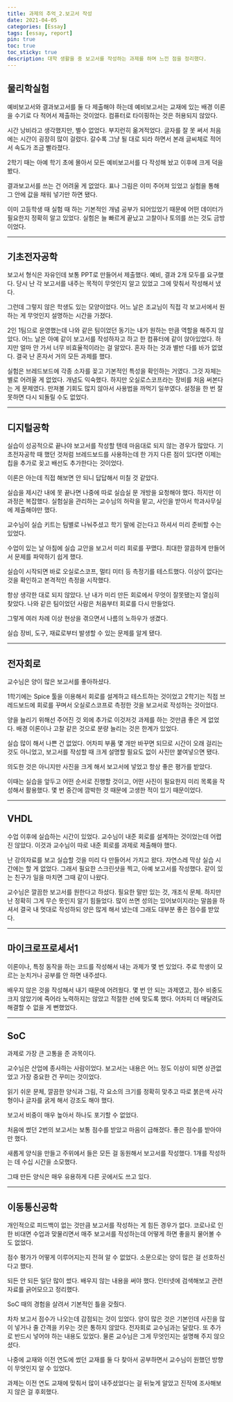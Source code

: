 ```yaml
---
title: 과제의 추억_2.보고서 작성
date: 2021-04-05
categories: [Essay]
tags: [essay, report]
pin: true
toc: true
toc_sticky: true
description: 대학 생활을 중 보고서를 작성하는 과제를 하며 느낀 점을 정리했다.
---
```


## __물리학실험__

예비보고서와 결과보고서를 둘 다 제출해야 하는데 예비보고서는 교재에 있는 배경 이론을 수기로 다 적어서 제출하는 것이었다. 컴퓨터로 타이핑하는 것은 허용되지 않았다.

시간 낭비라고 생각했지만, 별수 없었다. 부지런히 옮겨적었다. 글자를 잘 못 써서 처음에는 시간이 굉장히 많이 걸렸다. 갈수록 그냥 될 대로 되라 하면서 본래 글씨체로 적어서 속도가 조금 빨라졌다.

2학기 때는 아예 학기 초에 몰아서 모든 예비보고서를 다 작성해 놨고 이후에 크게 덕을 봤다.

결과보고서를 쓰는 건 어려울 게 없었다. 표나 그림은 이미 주어져 있었고 실험을 통해 그 안에 값을 채워 넣기만 하면 됐다.

이미 고등학생 때 실험 때 하는 기본적인 개념 공부가 되어있었기 때문에 어떤 데이터가 필요한지 정확히 알고 있었다. 실험은 늘 빠르게 끝났고 고찰이나 토의를 쓰는 것도 금방이었다.

***

## __기초전자공학__

보고서 형식은 자유인데 보통 PPT로 만들어서 제출했다. 예비, 결과 2개 모두를 요구했다. 당시 난 각 보고서를 내주는 목적이 무엇인지 알고 있었고 그에 맞춰서 작성해서 냈다.

그런데 그렇지 않은 학생도 있는 모양이었다. 어느 날은 조교님이 직접 각 보고서에서 원하는 게 무엇인지 설명하는 시간을 가졌다.

2인 1팀으로 운영했는데 나와 같은 팀이었던 동기는 내가 원하는 만큼 역할을 해주지 않았다. 어느 날은 아예 같이 보고서를 작성하자고 하고 한 컴퓨터에 같이 앉아있었다. 하지만 얼마 안 가서 너무 비효율적이라는 걸 알았다. 혼자 하는 것과 별반 다를 바가 없었다. 결국 난 혼자서 거의 모든 과제를 했다.

실험은 브레드보드에 각종 소자를 꽂고 기본적인 특성을 확인하는 거였다. 그것 자체는 별로 어려울 게 없었다. 개념도 익숙했다. 하지만 오실로스코프라는 장비를 처음 써본다는 게 문제였다. 만져볼 기회도 많지 않아서 사용법을 까먹기 일쑤였다. 설정을 한 번 잘못하면 다시 되돌릴 수도 없었다.

***

## __디지털공학__

실습이 성공적으로 끝나야 보고서를 작성할 텐데 마음대로 되지 않는 경우가 많았다. 기초전자공학 때 했던 것처럼 브레드보드를 사용하는데 한 가지 다른 점이 있다면 이제는 칩을 추가로 꽂고 배선도 추가한다는 것이었다.

이론은 아는데 직접 해보면 안 되니 답답해서 미칠 것 같았다.

실습을 제시간 내에 못 끝나면 나중에 따로 실습실 문 개방을 요청해야 했다. 하지만 이 과정은 복잡했다. 실험실을 관리하는 교수님의 허락을 맡고, 사인을 받아서 학과사무실에 제출해야만 했다.

교수님이 실습 키트는 팀별로 나눠주셨고 학기 말에 걷는다고 하셔서 미리 준비할 수는 있었다.

수업이 있는 날 아침에 실습 교안을 보고서 미리 회로를 꾸몄다. 최대한 깔끔하게 만들어서 문제를 파악하기 쉽게 했다.

실습이 시작되면 바로 오실로스코프, 멀티 미터 등 측정기를 테스트했다. 이상이 없다는 것을 확인하고 본격적인 측정을 시작했다.

항상 생각한 대로 되지 않았다. 난 내가 미리 만든 회로에서 무엇이 잘못됐는지 열심히 찾았다. 나와 같은 팀이었던 사람은 처음부터 회로를 다시 만들었다.

그렇게 여러 차례 이상 현상을 겪으면서 나름의 노하우가 생겼다.

실습 장비, 도구, 재료로부터 발생할 수 있는 문제를 알게 됐다.

***

## __전자회로__

교수님은 양이 많은 보고서를 좋아하셨다.

1학기에는 Spice 툴을 이용해서 회로를 설계하고 테스트하는 것이었고 2학기는 직접 브레드보드에 회로를 꾸며서 오실로스코프로 측정한 것을 보고서로 작성하는 것이었다.

양을 늘리기 위해선 주어진 것 외에 추가로 이것저것 과제를 하는 것만큼 좋은 게 없었다. 배경 이론이나 고찰 같은 것으로 분량 늘리는 것은 한계가 있었다.

실습 많이 해서 나쁜 건 없었다. 어차피 부품 몇 개만 바꾸면 되므로 시간이 오래 걸리는 것도 아니었고, 보고서를 작성할 때 크게 설명할 필요도 없이 사진만 붙여넣으면 됐다.

의도한 것은 아니지만 사진을 크게 해서 보고서에 넣었고 항상 좋은 평가를 받았다.

이때는 실습을 앞두고 어떤 순서로 진행할 것이고, 어떤 사진이 필요한지 미리 목록을 작성해서 활용했다. 몇 번 중간에 깜박한 것 때문에 고생한 적이 있기 때문이었다.

***

## __VHDL__

수업 이후에 실습하는 시간이 있었다. 교수님이 내준 회로를 설계하는 것이었는데 어렵진 않았다. 이것과 교수님이 따로 내준 회로를 과제로 제출해야 했다.

난 강의자료를 보고 실습할 것을 미리 다 만들어서 가지고 왔다. 자연스레 막상 실습 시간에는 할 게 없었다. 그래서 필요한 스크린샷을 찍고, 아예 보고서를 작성했다. 같이 있는 친구가 일을 마치면 그때 같이 나왔다.

교수님은 깔끔한 보고서를 원한다고 하셨다. 필요한 말만 있는 것, 개조식 문체. 하지만 난 정확히 그게 무슨 뜻인지 알기 힘들었다. 많이 쓰면 성의는 있어보이지라는 말씀을 하셔서 결국 내 멋대로 작성하되 양은 많게 해서 냈는데 그래도 대부분 좋은 점수를 받았다.

***

## __마이크로프로세서1__

이론이나, 특정 동작을 하는 코드를 작성해서 내는 과제가 몇 번 있었다. 주로 학생이 모르는 눈치거나 공부를 안 하면 내주셨다.

배우지 않은 것을 작성해서 내기 때문에 어려웠다. 몇 번 안 되는 과제였고, 점수 비중도 크지 않았기에 죽어라 노력하지는 않았고 적절한 선에 맞도록 했다. 어차피 더 매달려도 해결할 수 없을 게 뻔했었다.

***

## __SoC__

과제로 가장 큰 고통을 준 과목이다.

교수님은 산업에 종사하는 사람이었다. 보고서는 내용은 어느 정도 이상이 되면 상관없었고 가장 중요한 건 꾸미는 것이었다.

읽기 쉬운 문체, 깔끔한 양식과 그림, 각 요소의 크기를 정확히 맞추고 따로 붉은색 사각형이나 글자를 굵게 해서 강조도 해야 했다.

보고서 비중이 매우 높아서 하나도 포기할 수 없었다.

처음에 썼던 2번의 보고서는 보통 점수를 받았고 마음이 급해졌다. 좋은 점수를 받아야만 했다.

새롭게 양식을 만들고 주위에서 들은 모든 걸 동원해서 보고서를 작성했다. 1개를 작성하는 데 수십 시간을 소모했다.

그때 만든 양식은 매우 유용하게 다른 곳에서도 쓰고 있다.

***

## __이동통신공학__

개인적으로 피드백이 없는 것만큼 보고서를 작성하는 게 힘든 경우가 없다. 코로나로 인한 비대면 수업과 맞물리면서 매주 보고서를 작성하는데 어떻게 하면 좋을지 물어볼 수도 없었다.

점수 평가가 어떻게 이루어지는지 전혀 알 수 없었다. 소문으로는 양이 많은 걸 선호하신다고 했다.

되든 안 되든 일단 많이 썼다. 배우지 않는 내용을 써야 했다. 인터넷에 검색해보고 관련 자료를 긁어모으고 정리했다.

SoC 때의 경험을 살려서 기본적인 틀을 갖췄다.

차차 보고서 점수가 나오는데 감점되는 것이 있었다. 양이 많은 것은 기본인데 사진을 많이 넣거나 줄 간격을 키우는 것은 통하지 않았다. 전자회로 교수님과는 달랐다. 또 추가로 반드시 넣어야 하는 내용도 있었다. 물론 교수님은 그게 무엇인지는 설명해 주지 않으셨다.

나중에 교재와 이전 연도에 썼던 교재를 둘 다 찾아서 공부하면서 교수님이 원했던 방향이 무엇인지 알 수 있었다.

과제는 이전 연도 교재에 맞춰서 많이 내주셨었다는 걸 뒤늦게 알았고 진작에 조사해보지 않은 걸 후회했다.
